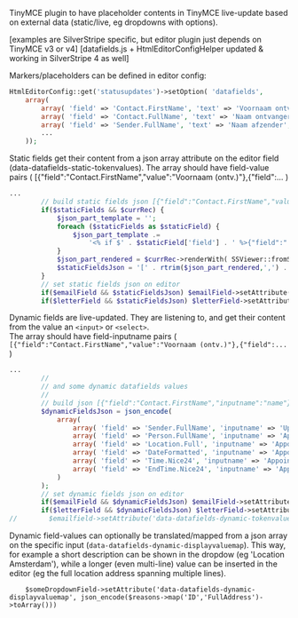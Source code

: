 TinyMCE plugin to have placeholder contents in TinyMCE live-update based on external data (static/live, eg dropdowns with options).

[examples are SilverStripe specific, but editor plugin just depends on TinyMCE v3 or v4]
[datafields.js + HtmlEditorConfigHelper updated & working in SilverStripe 4 as well]

Markers/placeholders can be defined in editor config:
```php
HtmlEditorConfig::get('statusupdates')->setOption( 'datafields',
    array(
		array( 'field' => 'Contact.FirstName', 'text' => 'Voornaam ontvanger', 'value' => 'Voornaam (ontv.)' ),
		array( 'field' => 'Contact.FullName', 'text' => 'Naam ontvanger', 'value' => 'Naam Ontvanger (volledig)' ),
		array( 'field' => 'Sender.FullName', 'text' => 'Naam afzender', 'value' => 'Naam Afzender' ),
		...
    ));
```

Static fields get their content from a json array attribute on the editor field (data-datafields-static-tokenvalues).
The array should have field-value pairs ( [{"field":"Contact.FirstName","value":"Voornaam (ontv.)"},{"field":... )
```php
...
        // build static fields json [{"field":"Contact.FirstName","value":"Voornaam (ontv.)"},{"field":...
        if($staticFields && $currRec) {
            $json_part_template = '';
            foreach ($staticFields as $staticField) {
                $json_part_template .=
                    '<% if $' . $staticField['field'] . ' %>{"field":"' . $staticField['field'] . '","value":"{$' . $staticField['field'] . '}"},<% end_if %>';
            }
            $json_part_rendered = $currRec->renderWith( SSViewer::fromString($json_part_template) );
            $staticFieldsJson = '[' . rtrim($json_part_rendered,',') . ']';
        }
        // set static fields json on editor
        if($emailField && $staticFieldsJson) $emailField->setAttribute('data-datafields-static-tokenvalues', $staticFieldsJson);
        if($letterField && $staticFieldsJson) $letterField->setAttribute('data-datafields-static-tokenvalues', $staticFieldsJson);
```

Dynamic fields are live-updated. They are listening to, and get their content from the value an `<input>` or `<select>`.  
The array should have field-inputname pairs ( `[{"field":"Contact.FirstName","value":"Voornaam (ontv.)"},{"field":...` )

```php
...
        //
        // and some dynamic datafields values
        //
        // build json [{"field":"Contact.FirstName","inputname":"name"}, ...
        $dynamicFieldsJson = json_encode(
            array(
                array( 'field' => 'Sender.FullName', 'inputname' => 'Update_Sender' ),
                array( 'field' => 'Person.FullName', 'inputname' => 'Appointment_Person' ),
                array( 'field' => 'Location.Full', 'inputname' => 'Appointment_Location' ),
                array( 'field' => 'DateFormatted', 'inputname' => 'Appointment_Date' ),
                array( 'field' => 'Time.Nice24', 'inputname' => 'Appointment_Time' ),
                array( 'field' => 'EndTime.Nice24', 'inputname' => 'Appointment_EndTime' ),
            )
        );
        // set dynamic fields json on editor
        if($emailField && $dynamicFieldsJson) $emailField->setAttribute('data-datafields-dynamic-tokenvalues', $dynamicFieldsJson);
        if($letterField && $dynamicFieldsJson) $letterField->setAttribute('data-datafields-dynamic-tokenvalues', $dynamicFieldsJson);
//        $emailfield->setAttribute('data-datafields-dynamic-tokenvalueselectors',
```

Dynamic field-values can optionally be translated/mapped from a json array on the specific input (`data-datafields-dynamic-displayvaluemap`).
This way, for example a short description can be shown in the dropdow (eg 'Location Amsterdam'), while a longer (even multi-line) value can be inserted in the editor (eg the full location address spanning multiple lines).

```
    $someDropdownField->setAttribute('data-datafields-dynamic-displayvaluemap', json_encode($reasons->map('ID','FullAddress')->toArray()))
```
